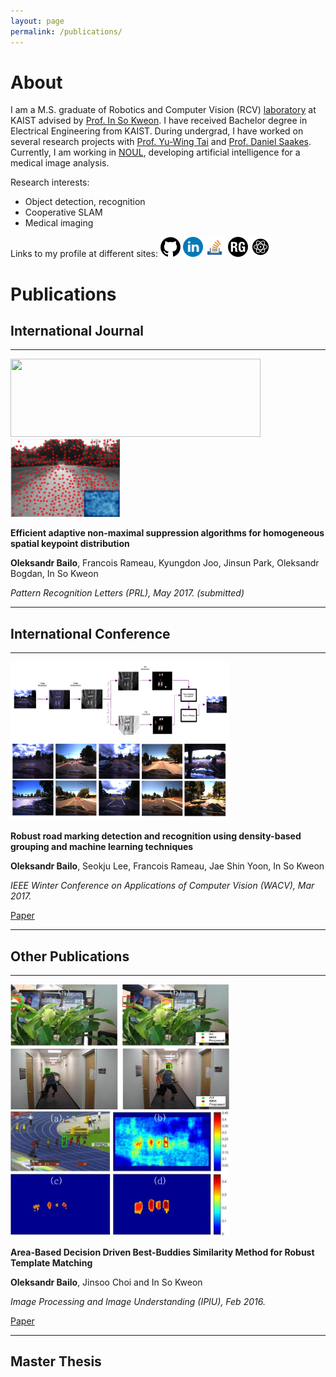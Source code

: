 ```yaml
---
layout: page
permalink: /publications/
---
```

# About

I am a M.S. graduate of Robotics and Computer Vision (RCV) [laboratory](http://rcv.kaist.ac.kr/) at KAIST advised by [Prof. In So Kweon](https://scholar.google.com/citations?user=XA8EOlEAAAAJ&hl=en). I have received Bachelor degree in Electrical Engineering from KAIST. During undergrad, I have worked on several research projects with [Prof. Yu-Wing Tai](https://scholar.google.com/citations?user=nFhLmFkAAAAJ&hl=en) and [Prof. Daniel Saakes](http://mid.kaist.ac.kr/people/). Currently, I am working in [NOUL](https://noul.kr/), developing artificial intelligence for a medical image analysis.


Research interests:

* Object detection, recognition
* Cooperative SLAM
* Medical imaging


Links to my profile at different sites:
[<img src="/images/github-logo.png">](https://github.com/BAILOOL)
[<img src="/images/linkedin_logo.png">](https://www.linkedin.com/in/abailo)
[<img src="/images/stackoverflow_logo.png" width="32" height = "32">](https://stackoverflow.com/users/5071791/alex-bailo)
[<img src="/images/researchgate-logo.png">](https://www.researchgate.net/profile/Oleksandr_Bailo)
[<img src="/images/googlescholar_logo.png" width="32" height = "32">](https://scholar.google.co.kr/citations?user=we9Jb54AAAAJ&hl=en)

# Publications

## International Journal

----
<img src="/images/PRL_Flow.png" width="400" height = "125">  <img src="/images/PRL_Result.png" width="175" height = "125"> 

**Efficient adaptive non-maximal suppression algorithms for homogeneous spatial keypoint distribution**

**Oleksandr Bailo**, Francois Rameau, Kyungdon Joo, Jinsun Park, Oleksandr Bogdan, In So Kweon

*Pattern Recognition Letters (PRL), May 2017. (submitted)*


----

## International Conference

----
<img src="/images/WACV16_flow.png" width="350" height = "125">  <img src="/images/WACV16_Results.png" width="350" height = "125"> 

**Robust road marking detection and recognition using density-based grouping and machine learning techniques**

**Oleksandr Bailo**, Seokju Lee, Francois Rameau, Jae Shin Yoon, In So Kweon

*IEEE Winter Conference on Applications of Computer Vision (WACV), Mar 2017.*

[Paper](https://www.researchgate.net/publication/312286941_Robust_Road_Marking_Detection_and_Recognition_Using_Density-Based_Grouping_and_Machine_Learning_Techniques)

----

## Other Publications


----
<img src="/images/IPIU16_Teaser.png" width="350" height = "200">  <img src="/images/IPIU16_Method.png" width="350" height = "200"> 

**Area-Based Decision Driven Best-Buddies Similarity Method for Robust Template Matching**

**Oleksandr Bailo**, Jinsoo Choi and In So Kweon

*Image Processing and Image Understanding (IPIU), Feb 2016.*

[Paper](https://drive.google.com/open?id=0B7gHxBEfGEWcZ0pIUk14QVpIRmc)

----

## Master Thesis